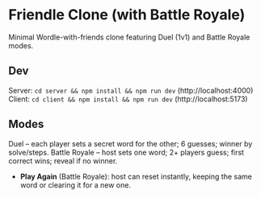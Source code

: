 # Friendle Clone (with Battle Royale)

Minimal Wordle-with-friends clone featuring Duel (1v1) and Battle Royale modes.

## Dev
Server: `cd server && npm install && npm run dev` (http://localhost:4000)
Client: `cd client && npm install && npm run dev` (http://localhost:5173)

## Modes
Duel – each player sets a secret word for the other; 6 guesses; winner by solve/steps.
Battle Royale – host sets one word; 2+ players guess; first correct wins; reveal if no winner.

- **Play Again** (Battle Royale): host can reset instantly, keeping the same word or clearing it for a new one.
